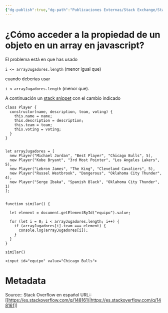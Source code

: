 ```yaml
---
{"dg-publish":true,"dg-path":"Publicaciones Externas/Stack Exchange/Stack Overflow en español/es.stackoverflow.com-148161.md","permalink":"/publicaciones-externas/stack-exchange/stack-overflow-en-espanol/es-stackoverflow-com-148161/","title":"¿Cómo acceder a la propiedad de un objeto en un array en javascript?","hide":true,"noteIcon":"\"0\"","created":"2024-04-03T12:49:10.354-06:00","updated":"2024-04-05T16:43:53.300-06:00"}
---
```


# ¿Cómo acceder a la propiedad de un objeto en un array en javascript?

El problema está en que has usado 

`i <= arrayJugadores.length` (menor igual que)

cuando deberías usar 

`i < arrayJugadores.length` (menor que).

A continuación un [stack snippet][1] con el cambio indicado

<!-- begin snippet: js hide: false console: true babel: false -->

<!-- language: lang-js -->

    class Player {
      constructor(name, description, team, voting) {
        this.name = name;
        this.description = description;
        this.team = team;
        this.voting = voting;
      }
    }


    let arrayJugadores = [
      new Player("Michael Jordan", "Best Player", "Chicago Bulls", 5),
      new Player("Kobe Bryant", "3rd Most Pointer", "Los Angeles Lakers", 5),
      new Player("Lebron James", "The King", "Cleveland Cavaliers", 5),
      new Player("Russel Westbrook", "Dangerous", "Oklahoma City Thunder", 4),
      new Player("Serge Ibaka", "Spanish Black", "Oklahoma City Thunder", 1)
    ];


    function similar() {

      let element = document.getElementById("equipo").value;

      for (let i = 0; i < arrayJugadores.length; i++) {
        if (arrayJugadores[i].team === element) {
          console.log(arrayJugadores[i]);
        }
      }
    }

    similar()

<!-- language: lang-html -->

    <input id="equipo" value="Chicago Bulls">

<!-- end snippet -->


  [1]: https://es.meta.stackoverflow.com/q/3292/65

# Metadata
Source:: Stack Overflow en español
URL:: [[https://es.stackoverflow.com/q/148161\|https://es.stackoverflow.com/q/148161]]

